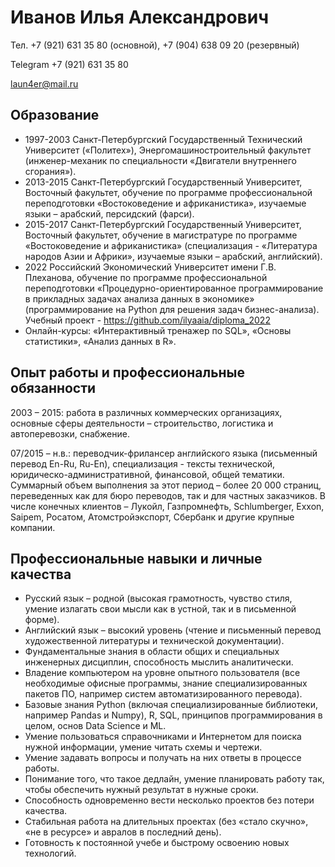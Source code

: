 # Иванов Илья Александрович

Тел. +7 (921) 631 35 80 (основной), +7 (904) 638 09 20 (резервный)

Telegram +7 (921) 631 35 80

laun4er@mail.ru   
 		
## Образование

- 1997-2003 Санкт-Петербургский Государственный Технический Университет («Политех»), Энергомашиностроительный факультет (инженер-механик по специальности «Двигатели внутреннего сгорания»).
- 2013-2015 Санкт-Петербургский Государственный Университет, Восточный факультет, обучение по программе профессиональной переподготовки «Востоковедение и африканистика», изучаемые языки – арабский, персидский (фарси). 
- 2015-2017 Санкт-Петербургский Государственный Университет, Восточный факультет, обучение в магистратуре по программе «Востоковедение и африканистика» (специализация - «Литература народов Азии и Африки», изучаемые языки – арабский, английский). 
- 2022 Российский Экономический Университет имени Г.В. Плеханова, обучение по программе профессиональной переподготовки «Процедурно-ориентированное программирование в прикладных задачах анализа данных в экономике» (программирование на Python для решения задач бизнес-анализа). Учебный проект - https://github.com/ilyaaia/diploma_2022
- Онлайн-курсы: «Интерактивный тренажер по SQL», «Основы статистики», «Анализ данных в R».

## Опыт работы и профессиональные обязанности

2003 – 2015: работа в различных коммерческих организациях, основные сферы деятельности – строительство, логистика и автоперевозки, снабжение.

07/2015 – н.в.: переводчик-фрилансер английского языка (письменный перевод En-Ru, Ru-En), специализация - тексты технической, юридическо-административной, финансовой, общей тематики. Суммарный объем выполнения за этот период – более 20 000 страниц, переведенных как для бюро переводов, так и для частных заказчиков. В числе конечных клиентов – Лукойл, Газпромнефть, Schlumberger, Exxon, Saipem, Росатом, Атомстройэкспорт, Сбербанк и другие крупные компании.

## Профессиональные навыки и личные качества
- Русский язык – родной (высокая грамотность, чувство стиля, умение излагать свои мысли как в устной, так и в письменной форме).
- Английский язык – высокий уровень (чтение и письменный перевод художественной литературы и технической документации).
- Фундаментальные знания в области общих и специальных инженерных дисциплин, способность мыслить аналитически.
- Владение компьютером на уровне опытного пользователя (все необходимые офисные программы, знание специализированных пакетов ПО, например систем автоматизированного перевода).
- Базовые знания Python (включая специализированные библиотеки, например Pandas и Numpy), R, SQL, принципов программирования в целом, основ Data Science и ML.
- Умение пользоваться справочниками и Интернетом для поиска нужной информации, умение читать схемы и чертежи.
- Умение задавать вопросы и получать на них ответы в процессе работы.
- Понимание того, что такое дедлайн, умение планировать работу так, чтобы обеспечить нужный результат в нужные сроки.
- Способность одновременно вести несколько проектов без потери качества.
- Стабильная работа на длительных проектах (без «стало скучно», «не в ресурсе» и авралов в последний день).
- Готовность к постоянной учебе и быстрому освоению новых технологий.


